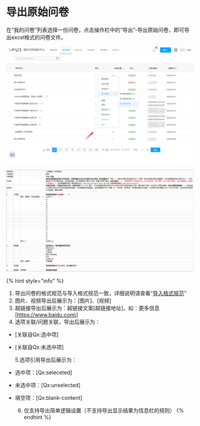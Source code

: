 # 导出原始问卷

在“我的问卷”列表选择一份问卷，点击操作栏中的“导出”-导出原始问卷，即可导出excel格式的问卷文件。

![&#x6211;&#x7684;&#x95EE;&#x5377;-&#x5BFC;&#x51FA;&#x539F;&#x59CB;&#x95EE;&#x5377;](../../.gitbook/assets/image%20%28564%29.png)

![&#x5BFC;&#x51FA;&#x7684;&#x539F;&#x59CB;&#x95EE;&#x5377;](../../.gitbook/assets/image%20%28563%29.png)

{% hint style="info" %}
1. 导出问卷的格式规范与导入格式规范一致，详细说明请查看“[导入格式规范](../wen-juan-bian-ji/fu-gai-dao-ru.md#step-1-zai-excel-bian-ji-wen-juan-nei-rong)”
2. 图片、视频导出后展示为：\[图片\]、\[视频\]
3. 超链接导出后展示为：超链接文案\[超链接地址\]，如：更多信息\[https://www.baidu.com\]
4. 选项关联/问题关联，导出后展示为：

* \[关联自Qx:选中项\] 
* \[关联自Qx:未选中项\]

     5.选项引用导出后展示为：

* 选中项：\[Qx:seleceted\] 
* 未选中项：\[Qx:unselected\] 
* 填空项：\[Qx:blank-content\]

     6. 仅支持导出简单逻辑设置（不支持导出显示结果为信息栏的规则）
{% endhint %}

